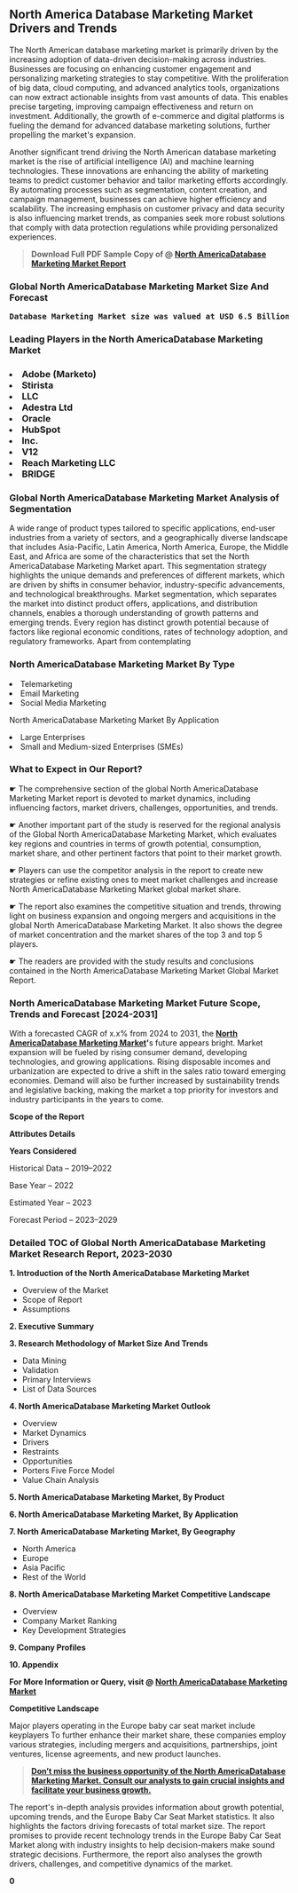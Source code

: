 <p><h2>North America Database Marketing Market Drivers and Trends</h2><p>The North American database marketing market is primarily driven by the increasing adoption of data-driven decision-making across industries. Businesses are focusing on enhancing customer engagement and personalizing marketing strategies to stay competitive. With the proliferation of big data, cloud computing, and advanced analytics tools, organizations can now extract actionable insights from vast amounts of data. This enables precise targeting, improving campaign effectiveness and return on investment. Additionally, the growth of e-commerce and digital platforms is fueling the demand for advanced database marketing solutions, further propelling the market's expansion.</p><p>Another significant trend driving the North American database marketing market is the rise of artificial intelligence (AI) and machine learning technologies. These innovations are enhancing the ability of marketing teams to predict customer behavior and tailor marketing efforts accordingly. By automating processes such as segmentation, content creation, and campaign management, businesses can achieve higher efficiency and scalability. The increasing emphasis on customer privacy and data security is also influencing market trends, as companies seek more robust solutions that comply with data protection regulations while providing personalized experiences.</p></p><blockquote id="" class=""><strong>Download Full PDF Sample Copy of @&nbsp;<a href="https://www.verifiedmarketreports.com/download-sample/?rid=672878&utm_source=GitHub-Jan&utm_medium=258" target="_blank">North AmericaDatabase Marketing Market Report</a>&nbsp;&nbsp;</strong></blockquote><h3 id="" class=""><strong>Global&nbsp;North AmericaDatabase Marketing Market Size And Forecast</strong></h3><pre class="reader-text-block__code-block"><strong>Database Marketing Market size was valued at USD 6.5 Billion in 2022 and is projected to reach USD 13.4 Billion by 2030, growing at a CAGR of 9.6% from 2024 to 2030.</strong></pre><h3 id="" class="">Leading Players in the&nbsp;North AmericaDatabase Marketing Market</h3><h3 class=""></Li><Li>Adobe (Marketo)</Li><Li> Stirista</Li><Li> LLC</Li><Li> Adestra Ltd</Li><Li> Oracle</Li><Li> HubSpot</Li><Li> Inc.</Li><Li> V12</Li><Li> Reach Marketing LLC</Li><Li> BRIDGE</h3><h3 id="" class="">Global&nbsp;North AmericaDatabase Marketing Market Analysis of Segmentation</h3><p id="" class="">A wide range of product types tailored to specific applications, end-user industries from a variety of sectors, and a geographically diverse landscape that includes Asia-Pacific, Latin America, North America, Europe, the Middle East, and Africa are some of the characteristics that set the North AmericaDatabase Marketing Market apart. This segmentation strategy highlights the unique demands and preferences of different markets, which are driven by shifts in consumer behavior, industry-specific advancements, and technological breakthroughs. Market segmentation, which separates the market into distinct product offers, applications, and distribution channels, enables a thorough understanding of growth patterns and emerging trends. Every region has distinct growth potential because of factors like regional economic conditions, rates of technology adoption, and regulatory frameworks. Apart from contemplating</p><h3 id="" class="">North AmericaDatabase Marketing Market&nbsp;By Type</h3><p></Li><Li>Telemarketing</Li><Li> Email Marketing</Li><Li> Social Media Marketing</p><div class="" data-test-id=""><p>North AmericaDatabase Marketing Market&nbsp;By Application</p></div><p class=""></Li><Li>Large Enterprises</Li><Li> Small and Medium-sized Enterprises (SMEs)</p><div class="" data-test-id=""><h3><span class="">What to Expect in Our Report?</span></h3></div><div class="" data-test-id=""><p><span class="">☛ The comprehensive section of the global North AmericaDatabase Marketing Market report is devoted to market dynamics, including influencing factors, market drivers, challenges, opportunities, and trends.</span></p></div><div class="" data-test-id=""><p><span class="">☛ Another important part of the study is reserved for the regional analysis of the Global North AmericaDatabase Marketing Market, which evaluates key regions and countries in terms of growth potential, consumption, market share, and other pertinent factors that point to their market growth.</span></p></div><div class="" data-test-id=""><p><span class="">☛ Players can use the competitor analysis in the report to create new strategies or refine existing ones to meet market challenges and increase North AmericaDatabase Marketing Market global market share.</span></p></div><div class="" data-test-id=""><p><span class="">☛ The report also examines the competitive situation and trends, throwing light on business expansion and ongoing mergers and acquisitions in the global North AmericaDatabase Marketing Market. It also shows the degree of market concentration and the market shares of the top 3 and top 5 players.</span></p></div><div class="" data-test-id=""><p><span class="">☛ The readers are provided with the study results and conclusions contained in the North AmericaDatabase Marketing Market Global Market Report.</span></p></div><div class="" data-test-id=""><h3><span class="">North AmericaDatabase Marketing Market Future Scope, Trends and Forecast [2024-2031]</span></h3></div><div class="" data-test-id=""><p><span class="">With a forecasted CAGR of x.x% from 2024 to 2031, the <strong><a href="https://www.verifiedmarketreports.com/download-sample/?rid=672878&utm_source=GitHub-Jan&utm_medium=258" target="_blank">North AmericaDatabase Marketing Market</a>'</strong>s future appears bright. Market expansion will be fueled by rising consumer demand, developing technologies, and growing applications. Rising disposable incomes and urbanization are expected to drive a shift in the sales ratio toward emerging economies. Demand will also be further increased by sustainability trends and legislative backing, making the market a top priority for investors and industry participants in the years to come.</span></p><p id="ember66" class="ember-view reader-text-block__paragraph"><strong>Scope of the Report</strong></p><p id="ember67" class="ember-view reader-text-block__paragraph"><strong>Attributes Details</strong></p><p id="ember68" class="ember-view reader-text-block__paragraph"><strong>Years Considered</strong></p><p id="ember69" class="ember-view reader-text-block__paragraph">Historical Data &ndash; 2019&ndash;2022</p><p id="ember70" class="ember-view reader-text-block__paragraph">Base Year &ndash; 2022</p><p id="ember71" class="ember-view reader-text-block__paragraph">Estimated Year &ndash; 2023</p><p id="ember72" class="ember-view reader-text-block__paragraph">Forecast Period &ndash; 2023&ndash;2029</p></div><h3 id="" class="">Detailed TOC of Global North AmericaDatabase Marketing Market Research Report, 2023-2030</h3><p id="" class=""><strong>1. Introduction of the North AmericaDatabase Marketing Market</strong></p><ul><li>Overview of the Market</li><li>Scope of Report</li><li>Assumptions</li></ul><p id="" class=""><strong>2. Executive Summary</strong></p><p id="" class=""><strong>3. Research Methodology of Market Size And Trends</strong></p><ul><li>Data Mining</li><li>Validation</li><li>Primary Interviews</li><li>List of Data Sources</li></ul><p id="" class=""><strong>4. North AmericaDatabase Marketing Market Outlook</strong></p><ul><li>Overview</li><li>Market Dynamics</li><li>Drivers</li><li>Restraints</li><li>Opportunities</li><li>Porters Five Force Model</li><li>Value Chain Analysis</li></ul><p id="" class=""><strong>5. North AmericaDatabase Marketing Market, By Product</strong></p><p id="" class=""><strong>6. North AmericaDatabase Marketing Market, By Application</strong></p><p id="" class=""><strong>7. North AmericaDatabase Marketing Market, By Geography</strong></p><ul><li>North America</li><li>Europe</li><li>Asia Pacific</li><li>Rest of the World</li></ul><p id="" class=""><strong>8. North AmericaDatabase Marketing Market Competitive Landscape</strong></p><ul><li>Overview</li><li>Company Market Ranking</li><li>Key Development Strategies</li></ul><p id="" class=""><strong>9. Company Profiles</strong></p><p id="" class=""><strong>10. Appendix</strong></p><p><strong>For More Information or Query, visit&nbsp;@ <a href="https://www.verifiedmarketreports.com/product/database-marketing-market/" target="_blank">North AmericaDatabase Marketing Market</a></strong></p><p id="ember61" class="ember-view reader-text-block__paragraph"><strong>Competitive Landscape</strong></p><p id="ember62" class="ember-view reader-text-block__paragraph">Major players operating in the Europe baby car seat market include keyplayers To further enhance their market share, these companies employ various strategies, including mergers and acquisitions, partnerships, joint ventures, license agreements, and new product launches.</p><blockquote id="ember63" class="ember-view reader-text-block__blockquote"><strong><a href="https://www.verifiedmarketreports.com/download-sample/?rid=672878&utm_source=GitHub-Jan&utm_medium=258" target="_blank">Don&rsquo;t miss the business opportunity of the North AmericaDatabase Marketing Market. Consult our analysts to gain crucial insights and facilitate your business growth.</a></strong></blockquote><p id="ember64" class="ember-view reader-text-block__paragraph">The report's in-depth analysis provides information about growth potential, upcoming trends, and the Europe Baby Car Seat Market statistics. It also highlights the factors driving forecasts of total market size. The report promises to provide recent technology trends in the Europe Baby Car Seat Market along with industry insights to help decision-makers make sound strategic decisions. Furthermore, the report also analyses the growth drivers, challenges, and competitive dynamics of the market.</p><p class="ember-view reader-text-block__paragraph"><strong>0</strong></p>
